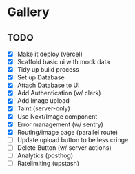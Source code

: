 # Gallery

## TODO

- [x] Make it deploy (vercel)
- [x] Scaffold basic ui with mock data
- [x] Tidy up build process
- [x] Set up Database
- [x] Attach Database to UI
- [x] Add Authentication (w/ clerk)
- [x] Add Image upload
- [x] Taint (server-only)
- [x] Use Next/Image component
- [x] Error management (w/ sentry)
- [x] Routing/image page (parallel route)
- [ ] Update upload button to be less cringe
- [ ] Delete Button (w/ server actions)
- [ ] Analytics (posthog)
- [ ] Ratelimiting (upstash)
